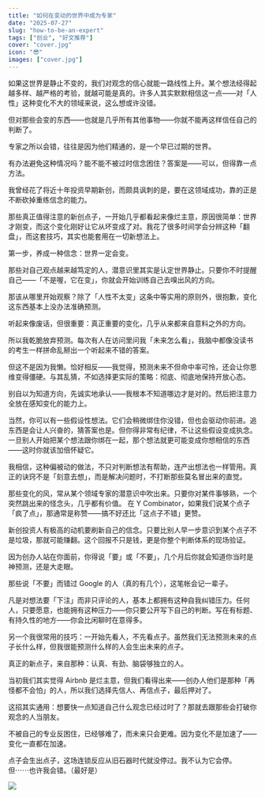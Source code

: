 ```yaml
---
title: "如何在变动的世界中成为专家"
date: "2025-07-27"
slug: "how-to-be-an-expert"
tags: ["创业", "好文推荐"]
cover: "cover.jpg"
icon: "😎"
images: ["cover.jpg"]
---
```

如果这世界是静止不变的，我们对观念的信心就能一路线性上升。某个想法经得起越多样、越严格的考验，就越可能是真的。许多人其实默默相信这一点——对「人性」这种变化不大的领域来说，这么想或许没错。



但对那些会变的东西——也就是几乎所有其他事物——你就不能再这样信任自己的判断了。



专家之所以会错，往往是因为他们精通的，是一个早已过期的世界。



有办法避免这种情况吗？能不能不被过时信念困住？答案是——可以，但得靠一点方法。



我曾经花了将近十年投资早期新创，而颇具讽刺的是，要在这领域成功，靠的正是不断砍掉重练信念的能力。



那些真正值得注意的新创点子，一开始几乎都看起来像烂主意，原因很简单：世界才刚变，而这个变化刚好让它从坏变成了对。我花了很多时间学会分辨这种「翻盘」，而这套技巧，其实也能套用在一切新想法上。



第一步，养成一种信念：世界一定会变。



那些对自己观点越来越笃定的人，潜意识里其实是认定世界静止。只要你不时提醒自己——「不是喔，它在变」，你就会开始训练自己去嗅出风的方向。



那该从哪里开始观察？除了「人性不太变」这条中等实用的原则外，很抱歉，变化这东西基本上没办法准确预测。



听起来像废话，但很重要：真正重要的变化，几乎从来都来自意料之外的方向。



所以我乾脆放弃预测。每次有人在访问里问我「未来怎么看」，我脑中都像没读书的考生一样拼命乱掰出一个听起来不错的答案。



但这不是因为我懒。恰好相反——我觉得，预测未来不但命中率可怜，还会让你思维变得僵硬。与其乱猜，不如选择更实际的策略：彻底、彻底地保持开放心态。



别自以为知道方向，先诚实地承认——我根本不知道哪边才是对的。然后把注意力全放在感知变化的能力上。



当然，你可以有一些假设性想法。它们会稍微绑住你没错，但也会驱动你前进。追东西是会让人兴奋的，猜答案也是。但你得非常有纪律，不让这些假设变成执念。
一旦别人开始把某个想法跟你绑在一起，那个想法就更可能变成你想相信的东西——这时你就该加倍怀疑它。



我相信，这种偏被动的做法，不只对判断想法有帮助，连产出想法也一样管用。真正的诀窍不是「刻意去想」，而是解决问题时，不打断那些莫名冒出来的直觉。



那些变化的风，常从某个领域专家的潜意识中吹出来。只要你对某件事够熟，一个突然跳出来的怪念头，几乎都有价值。
在 Y Combinator，如果我们说某个点子「疯了点」，那通常是称赞——搞不好还比「这点子不错」更赞。



新创投资人有极高的动机要刷新自己的信念。只要比别人早一步意识到某个点子不是垃圾，那就可能赚翻。这个回报不只是钱，更是你整个判断体系的现场验证。



因为创办人站在你面前，你得说「要」或「不要」，几个月后你就会知道你当时是神预测，还是大走眼。



那些说「不要」而错过 Google 的人（真的有几个），这笔帐会记一辈子。



凡是对想法要「下注」而非只评论的人，基本上都拥有这种自我纠错压力。任何人，只要愿意，也能拥有这种压力——你只要公开写下自己的判断。写在有标题、有持久性的地方——你会比闲聊时在意得多。



另一个我很常用的技巧：一开始先看人，不先看点子。虽然我们无法预测未来的点子长什么样，但我很能预测什么样的人会生出未来的点子。



真正的新点子，来自那种：认真、有劲、脑袋够独立的人。



当初我们其实觉得 Airbnb 是烂主意，但我们看得出来——创办人他们是那种「再怪都不会怕」的人，所以我们选择先信人、再信点子，最后押对了。



这招其实通用：想要快一点知道自己什么观念已经过时了？那就去跟那些会打破你观念的人当朋友。



不被自己的专业反困住，已经够难了，而未来只会更难。因为变化不是加速了——变化一直都在加速。



点子会生出点子，这场连锁反应从旧石器时代就没停过。我不认为它会停。
但⋯⋯也许我会错。（最好是）




![](https://prod-files-secure.s3.us-west-2.amazonaws.com/112d0858-5090-4d34-a606-b75eb8d65fd2/46476355-9cf3-4e99-9b7a-3531bc426380/1000202064.png?X-Amz-Algorithm=AWS4-HMAC-SHA256&X-Amz-Content-Sha256=UNSIGNED-PAYLOAD&X-Amz-Credential=ASIAZI2LB466W3MJAK24%2F20251101%2Fus-west-2%2Fs3%2Faws4_request&X-Amz-Date=20251101T072750Z&X-Amz-Expires=3600&X-Amz-Security-Token=IQoJb3JpZ2luX2VjEF8aCXVzLXdlc3QtMiJHMEUCIQDPl%2FbH%2BfOFR1%2BbKU6dKYfjx9giTfWgKxUnyHdcK5dB8wIgOC0x%2B0US1%2BA2LN3q%2BzGXbUoGlnkNA7Qz4hYLSKJ5aZ4q%2FwMIKBAAGgw2Mzc0MjMxODM4MDUiDMx0vyydDOEdvLsKwCrcA2XXnzEGqx%2BvIUMz52U2OCB8zy5VfXGoUfozRZwh77fw%2Fk0UFXpR4QeAuRcmYTJ3k0UZpii2WItZvAfGZgO0GwBh70lzwhGL4Jl2WfeCgAby1R6JyonYqJaNxsLTPjl%2Fmp9KYxrdXwksEY8wc%2BRuA3hI967PKTXatGZSjYzGEg5uPZYH9sGfbKlDTWTCvEelSwYNX4kcbDH3TFLHJzsxZfxjL%2FfNJ8DQRThup1ocs68E%2FOlBwimZeBgA2STKL%2BHGQi27v6Z7T8xzIvusStWU0oPOK0GtfeG8jetrxiAPl5WcYzAR691iwUUubR48NWCFR09XkasjhBb2fyVuB9jBjbuwPMqwhl053CM8ATMB5c2WM6QSR5%2BIHligSpxVie9bpROugMXYNpYoYOXVYTxUYectyfulzx1EWhYxP7DY24ybWe07Synr%2FO%2Fd%2Ftk21sjl0XZYm1EaUnOke892MFbDqNDh6HJUWW8Tq2hSCdQ%2FpZ4zRxafcVNLafhdQVWmXvF5hQiHaSr9GYedJSe160xp86jmYqjD%2BfEUEatF6xJ8k7x1qukn%2FrrBtsGBwK7VdXclyD60jBtHB%2FwVroQsXdia4rOnkvyaefGmzcGTBmtFJgYltr%2BonoXmvsWodu7XMOTQlsgGOqUB7sBNoiN0pkjLFZnSgB2ntRUi%2BEIgv8Ox%2Bpli1leTw%2BtGsYFcsGUwvV%2B02FK7QtD1n1JOh5zaCJv8%2B%2FxPWav%2BFvYXwXDAIysQKDETCrVpGGR819HD04Udk6G8bkLn6LeNsI8Ff%2B%2FdYg6pVE4lQBrIk5OxbHO7e6laUYf%2BkXvFgCJ8OzThfGRLNJ0NE2RHI%2BUU%2BXZ12SlP%2B7gDFUPGZlV8w1kTkGMa&X-Amz-Signature=c55406431fd4b12f47ad2564f99ed4ad91ecd26aead12022db5c25c9fe9f292d&X-Amz-SignedHeaders=host&x-amz-checksum-mode=ENABLED&x-id=GetObject)


